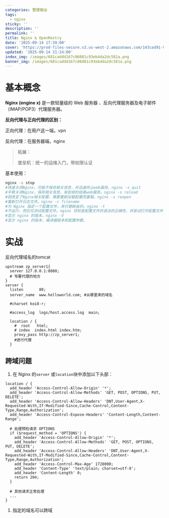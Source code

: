 ```yaml
---
categories: 整理输出
tags:
  - nginx
sticky: ''
description: ''
permalink: ''
title: Nginx & OpenRestry
date: '2025-09-14 17:39:00'
cover: 'https://prod-files-secure.s3.us-west-2.amazonaws.com/143cad91-961b-48b0-82dc-78fbb6eb5abe/b5169eb9-ccc9-44c2-9041-4163c757fcfc/90406427_p0.png?X-Amz-Algorithm=AWS4-HMAC-SHA256&X-Amz-Content-Sha256=UNSIGNED-PAYLOAD&X-Amz-Credential=ASIAZI2LB4662RQNLPAJ%2F20250919%2Fus-west-2%2Fs3%2Faws4_request&X-Amz-Date=20250919T130112Z&X-Amz-Expires=3600&X-Amz-Security-Token=IQoJb3JpZ2luX2VjEFoaCXVzLXdlc3QtMiJGMEQCIAuJbb8DJHBsoFmfJUAq78zWHMX3B1F2h1LdEDMy4GY5AiBGWQCKcJDPLnV0zd%2Bc2KnuVTq%2FSyFMpd3SqMjtuZR2sCqIBAjT%2F%2F%2F%2F%2F%2F%2F%2F%2F%2F8BEAAaDDYzNzQyMzE4MzgwNSIM%2BxkJW7m8szvlTL%2BnKtwDBRiQf1FXz3ueW5R%2BFL4SRtlR7CB3vqrffR%2BXQHRI%2B1YjD7Kok6JtRtUbdzkdQpYjpe44ujIXmTrsQZWeS8%2B%2Bkcs4uHn8XdUdF9ZA4DD8lRGgho9NLdpQR2bTjGK2an2d%2FRThLm1r%2BHZAG85HV20KhBF%2FDaHsQsMctPh7PMPFUzTLTLQLEbRE1Fli1FrdnbWKhf5cLFCGwZreiItK7lkTNw76K6FQ6BUUjE4mh8Rqqc%2BQGriiaAHRfPHGfXC%2BoyoHdYN4NKiw05kWaVSO0D5kt0cYSt5DaKrEeQBRtA4b9XRLrkG0j4PZlQ5%2FReVSBSBeXpVCYR9UY3x2NczJ85JD0AoifgX3k6CXvL9K%2BJ%2BiUaXHBGeFerFL%2FWEpi5KD0dJFoZh6n6Vdn5UelW4Mq5tXe69TfSsNEKtDXKn7EjZI4jdSfD3YpMNApmrr4AUEFzhohEXGRP87YOp09cbaBbNg76cQAuXvXkRVshseb%2Fa7V4AhVoJJ0DKGK4gJHCNqXYbd%2B239enpfzXik00ZQTGKe6j0i3urd%2FhZzHxdmXHXjR2KH0AJoVnGo13Puj8Y1c5UQqpNLiLGyL8xUacrEP%2FhF390rN%2FUV5vvfFG1JNNOjSWX80oxiVTL1wJcu%2B7Iwl9K0xgY6pgEJQ8vx0EmEU4G0CQgXenE0RCtlzHwoxZibIcRd8dZA%2BnbXA5x47h8tQyYKXNG%2BcZauniNyCcOR7CoUcER0vcPm8pbzCGVxlO%2BIDaV%2FXZ12jN%2FfPwXXo%2BUJ8s0hK1Q03J%2FQk9fJORov%2BMTVFuqBgicX1XIiv%2BPjlYABY%2BZ6v7WKLzq1RAIZQ997S9Ouw5oWvtKkmjlbK8F9Ye7P%2BvP1TWjZo8t6dbNm&X-Amz-Signature=3e425c34b8e86a9b05ade2f81b04cda6c720c9c177e1309b8c18f4b1480bb968&X-Amz-SignedHeaders=host&x-amz-checksum-mode=ENABLED&x-id=GetObject'
updated: '2025-09-14 21:24:00'
index_img: /images/681caddd167c86081c93eb4da2dc581a.png
banner_img: /images/681caddd167c86081c93eb4da2dc581a.png
---
```


# 基本概念


**Nginx (engine x)** 是一款轻量级的 Web 服务器 、反向代理服务器及电子邮件（IMAP/POP3）代理服务器。


**反向代理与正向代理的区别：**


正向代理：在用户这一端，vpn


反向代理：在服务器端，nginx

> 拓展：
>
> 堡垒机：统一的运维入门，带权限认证
>
>

基本使用：


```bash
nginx -s stop
#快速关闭Nginx，可能不保存相关信息，并迅速终止web服务。nginx -s quit
#平稳关闭Nginx，保存相关信息，有安排的结束web服务。nginx -s reload
#因改变了Nginx相关配置，需要重新加载配置而重载。nginx -s reopen
#重新打开日志文件。nginx -c filename
#为 Nginx 指定一个配置文件，来代替缺省的。nginx -t
#不运行，而仅仅测试配置文件。nginx 将检查配置文件的语法的正确性，并尝试打开配置文件中所引用到的文件。nginx -v
#显示 nginx 的版本。nginx -V
#显示 nginx 的版本，编译器版本和配置参数。
```


# 实战


反向代理域名的tomcat


```plain text
upstream zp_server1{
  server 127.0.0.1:8080;
  # 写要代理的地方
}
server {
  listen       80;
  server_name  www.helloworld.com; #从哪里来的域名

  #charset koi8-r;

  #access_log  logs/host.access.log  main;

  location / {
    #  root   html;
    # index  index.html index.htm;
    proxy_pass http://zp_server1;
    #进行代理
  }
```


## 跨域问题

1. 在 Nginx 的`server` 或`location`块中添加以下头部：

```plain text
location / {
  add_header 'Access-Control-Allow-Origin' '*';
  add_header 'Access-Control-Allow-Methods' 'GET, POST, OPTIONS, PUT, DELETE';
  add_header 'Access-Control-Allow-Headers' 'DNT,User-Agent,X-Requested-With,If-Modified-Since,Cache-Control,Content-Type,Range,Authorization';
  add_header 'Access-Control-Expose-Headers' 'Content-Length,Content-Range';

  # 处理预检请求 OPTIONS
  if ($request_method = 'OPTIONS') {
    add_header 'Access-Control-Allow-Origin' '*';
    add_header 'Access-Control-Allow-Methods' 'GET, POST, OPTIONS, PUT, DELETE';
    add_header 'Access-Control-Allow-Headers' 'DNT,User-Agent,X-Requested-With,If-Modified-Since,Cache-Control,Content-Type,Range,Authorization';
    add_header 'Access-Control-Max-Age' 1728000;
    add_header 'Content-Type' 'text/plain; charset=utf-8';
    add_header 'Content-Length' 0;
    return 204;
  }

  # 其他请求正常处理
  ...
}
```

1. 指定的域名可以跨域
